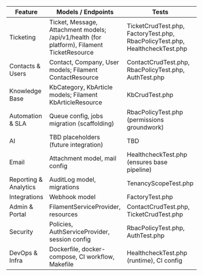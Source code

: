 | Feature | Models / Endpoints | Tests |
| --- | --- | --- |
| Ticketing | Ticket, Message, Attachment models; /api/v1/health (for platform), Filament TicketResource | TicketCrudTest.php, FactoryTest.php, RbacPolicyTest.php, HealthcheckTest.php |
| Contacts & Users | Contact, Company, User models; Filament ContactResource | ContactCrudTest.php, RbacPolicyTest.php, AuthTest.php |
| Knowledge Base | KbCategory, KbArticle models; Filament KbArticleResource | KbCrudTest.php |
| Automation & SLA | Queue config, jobs migration (scaffolding) | RbacPolicyTest.php (permissions groundwork) |
| AI | TBD placeholders (future integration) | TBD |
| Email | Attachment model, mail config | HealthcheckTest.php (ensures base pipeline) |
| Reporting & Analytics | AuditLog model, migrations | TenancyScopeTest.php |
| Integrations | Webhook model | FactoryTest.php |
| Admin & Portal | FilamentServiceProvider, resources | ContactCrudTest.php, TicketCrudTest.php |
| Security | Policies, AuthServiceProvider, session config | RbacPolicyTest.php, AuthTest.php |
| DevOps & Infra | Dockerfile, docker-compose, CI workflow, Makefile | HealthcheckTest.php (runtime), CI config |
